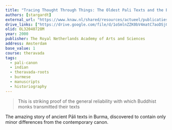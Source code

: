 ```yaml
---
title: "Tracing Thought Through Things: The Oldest Pali Texts and the Early Buddhist Archeology of India and Burma"
authors: [stargardt]
external_url: "https://www.knaw.nl/shared/resources/actueel/publicaties/pdf/gondalecture1999-tracing-Thought.pdf"
drive_links: ["https://drive.google.com/file/d/1oSmlnZZK0bV4matC7aoDSjG4nY_OKYQD/view?usp=drivesdk"]
olid: OL32040728M
year: 2000
publisher: The Royal Netherlands Academy of Arts and Sciences
address: Amsterdam
base_value: 1
course: theravada
tags:
  - pali-canon
  - indian
  - theravada-roots
  - burmese
  - manuscripts
  - historiography
---
```


> This is striking proof of the general reliability with which Buddhist monks transmitted their texts

The amazing story of ancient Pāli texts  in Burma, discovered to contain only minor differences from the contemporary canon.

